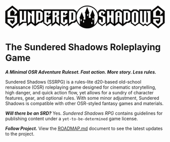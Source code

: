 ![SSRPG Logo](./SSRPG.Logo.png)

# The Sundered Shadows Roleplaying Game

***A Minimal OSR Adventure Ruleset. Fast action. More story. Less rules.***

Sundered Shadows (SSRPG) is a rules-lite d20-based old-school renaissance (OSR) roleplaying game designed for cinematic storytelling, high danger, and quick action flow, yet allows for a sundry of character features, gear, and optional rules. With some minor adjustment, Sundered Shadows is compatible with other OSR-styled fantasy games and materials.

***Will there be an SRD?*** Yes. *Sundered Shadows RPG* contains guidelines for publishing content under a `yet-to-be-determined` game license.

***Follow Project.*** View the [ROADMAP.md](https://github.com/OldManUmby/Sundered-Shadows/blob/main/ROADMAP.md) document to see the latest updates to the project.
